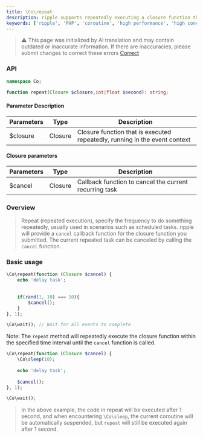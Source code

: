 ```yaml
---
title: \Co\repeat
description: ripple supports repeatedly executing a closure function through the \Co\repeat method, which is used to handle scenarios such as scheduled tasks. ripple will provide a `cancel` callback function for the closure function you submit. By calling the `cancel` function, you can cancel the current repeated task.
keywords: ['ripple', 'PHP', 'coroutine', 'high performance', 'high concurrency', 'redo', 'scheduled task']
---
```


> ⚠️ This page was initialized by AI translation and may contain outdated or inaccurate information. If there are
> inaccuracies, please submit changes to correct these errors [Correct](https://github.com/cloudtay/ripple-documents)

### API

```php
namespace Co;

function repeat(Closure $closure,int|float $second): string;
```

#### Parameter Description

| Parameters | Type    | Description                                                                |
|------------|---------|----------------------------------------------------------------------------|
| $closure   | Closure | Closure function that is executed repeatedly, running in the event context |

#### Closure parameters

| Parameters | Type    | Description                                            |
|------------|---------|--------------------------------------------------------|
| $cancel    | Closure | Callback function to cancel the current recurring task |

### Overview

> Repeat (repeated execution), specify the frequency to do something repeatedly, usually used in scenarios such as
> scheduled tasks.
> ripple will provide a `cancel` callback function for the closure function you submitted. The current repeated task
> can be canceled by calling the `cancel` function.

### Basic usage

```php
\Co\repeat(function (Closure $cancel) {
    echo 'delay task';
    
    
    if(rand(1, 10) === 10){
        $cancel();
    }
}, 1);

\Co\wait(); // Wait for all events to complete
```

Note: The `repeat` method will repeatedly execute the closure function within the specified time interval until
the `cancel` function is called.

```php
\Co\repeat(function (Closure $cancel) {
    \Co\sleep(10);
    
    echo 'delay task';
    
    $cancel();
}, 1);

\Co\wait();
```

> In the above example, the code in repeat will be executed after 1 second, and when encountering `\Co\sleep`, the
> current coroutine will be automatically suspended, but `repeat` will still be executed again after 1 second.
